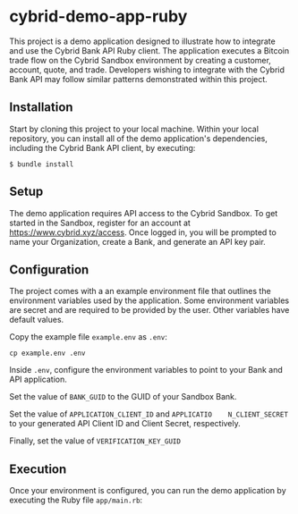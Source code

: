 # cybrid-demo-app-ruby

This project is a demo application designed to illustrate how to integrate and use the Cybrid Bank API Ruby client.
The application executes a Bitcoin trade flow on the Cybrid Sandbox environment by creating a customer, account, quote, and trade. 
Developers wishing to integrate with the Cybrid Bank API may follow similar patterns demonstrated within this project.  

## Installation

Start by cloning this project to your local machine. 
Within your local repository, you can install all of the demo application's dependencies, including the Cybrid Bank API client, by executing:

```
$ bundle install
```

## Setup

The demo application requires API access to the Cybrid Sandbox. 
To get started in the Sandbox, register for an account at https://www.cybrid.xyz/access. 
Once logged in, you will be prompted to name your Organization, create a Bank, and generate an API key pair.

## Configuration

The project comes with a an example environment file that outlines the environment variables used by the application.
Some environment variables are secret and are required to be provided by the user. Other variables have default values.

Copy the example file `example.env` as `.env`:

```
cp example.env .env
```

Inside `.env`, configure the environment variables to point to your Bank and API application.

Set the value of `BANK_GUID` to the GUID of your Sandbox Bank.

Set the value of `APPLICATION_CLIENT_ID` and `APPLICATIO    N_CLIENT_SECRET` to your generated API Client ID and Client Secret, respectively.

Finally, set the value of `VERIFICATION_KEY_GUID`

## Execution

Once your environment is configured, you can run the demo application by executing the Ruby file `app/main.rb`:



